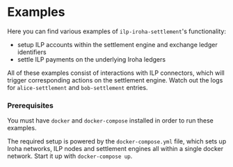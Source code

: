 # Examples

Here you can find various examples of `ilp-iroha-settlement`'s functionality:
- setup ILP accounts within the settlement engine and exchange ledger identifiers
- settle ILP payments on the underlying Iroha ledgers

All of these examples consist of interactions with ILP connectors, which will trigger corresponding actions on the settlement engine.
Watch out the logs for `alice-settlement` and `bob-settlement` entries.

### Prerequisites

You must have `docker` and `docker-compose` installed in order to run these examples.

The required setup is powered by the `docker-compose.yml` file, which sets up Iroha networks, ILP nodes and settlement engines all within a single docker network.
Start it up with `docker-compose up`.
